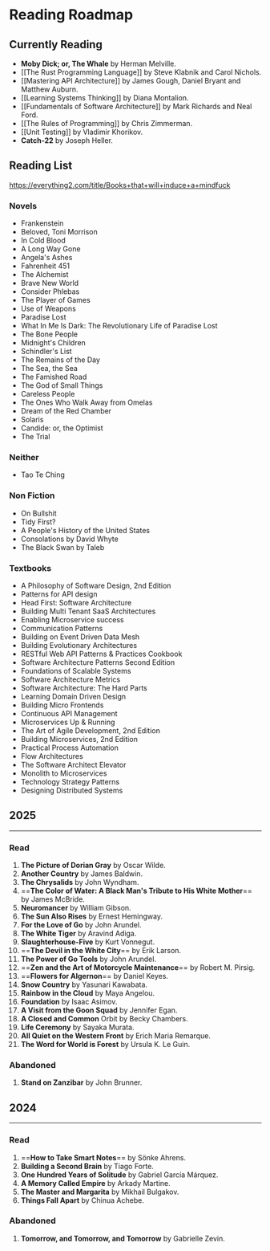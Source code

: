 # Reading Roadmap
## Currently Reading

- **Moby Dick; or, The Whale** by Herman Melville.
- [[The Rust Programming Language]] by Steve Klabnik and Carol Nichols.
- [[Mastering API Architecture]] by James Gough, Daniel Bryant and Matthew Auburn.
- [[Learning Systems Thinking]] by Diana Montalion.
- [[Fundamentals of Software Architecture]] by Mark Richards and Neal Ford.
- [[The Rules of Programming]] by Chris Zimmerman.
- [[Unit Testing]] by Vladimir Khorikov.
- **Catch-22** by Joseph Heller.
## Reading List
https://everything2.com/title/Books+that+will+induce+a+mindfuck
### Novels
- Frankenstein
- Beloved, Toni Morrison
- In Cold Blood
- A Long Way Gone
- Angela's Ashes
- Fahrenheit 451
- The Alchemist
- Brave New World
- Consider Phlebas
- The Player of Games
- Use of Weapons
- Paradise Lost
- What In Me Is Dark: The Revolutionary Life of Paradise Lost
- The Bone People
- Midnight's Children
- Schindler's List
- The Remains of the Day
- The Sea, the Sea
- The Famished Road
- The God of Small Things
- Careless People
- The Ones Who Walk Away from Omelas
- Dream of the Red Chamber
- Solaris
- Candide: or, the Optimist
- The Trial
### Neither
- Tao Te Ching
### Non Fiction
- On Bullshit
- Tidy First?
- A People's History of the United States
- Consolations by David Whyte
- The Black Swan by Taleb
### Textbooks
- A Philosophy of Software Design, 2nd Edition
- Patterns for API design
- Head First: Software Architecture
- Building Multi Tenant SaaS Architectures
- Enabling Microservice success
- Communication Patterns
- Building on Event Driven Data Mesh
- Building Evolutionary Architectures
- RESTful Web API Patterns & Practices Cookbook
- Software Architecture Patterns Second Edition
- Foundations of Scalable Systems
- Software Architecture Metrics
- Software Architecture: The Hard Parts
- Learning Domain Driven Design
- Building Micro Frontends
- Continuous API Management
- Microservices Up & Running
- The Art of Agile Development, 2nd Edition
- Building Microservices, 2nd Edition
- Practical Process Automation
- Flow Architectures
- The Software Architect Elevator
- Monolith to Microservices
- Technology Strategy Patterns
- Designing Distributed Systems
## 2025
---
### Read
1. **The Picture of Dorian Gray** by Oscar Wilde.
2. **Another Country** by James Baldwin.
3. **The Chrysalids** by John Wyndham.
4. ==**The Color of Water: A Black Man's Tribute to His White Mother**== by James McBride.
5. **Neuromancer** by William Gibson.
6. **The Sun Also Rises** by Ernest Hemingway.
7. **For the Love of Go** by John Arundel.
8. **The White Tiger** by Aravind Adiga.
9. **Slaughterhouse-Five** by Kurt Vonnegut.
10. ==**The Devil in the White City**== by Erik Larson.
11. **The Power of Go Tools** by John Arundel.
12. ==**Zen and the Art of Motorcycle Maintenance**== by Robert M. Pirsig.
13. ==**Flowers for Algernon**== by Daniel Keyes.
14. **Snow Country** by Yasunari Kawabata.
15. **Rainbow in the Cloud** by Maya Angelou.
16. **Foundation** by Isaac Asimov.
17. **A Visit from the Goon Squad** by Jennifer Egan.
18. **A Closed and Common** Orbit by Becky Chambers.
19. **Life Ceremony** by Sayaka Murata.
20. **All Quiet on the Western Front** by Erich Maria Remarque.
21. **The Word for World is Forest** by Ursula K. Le Guin.
### Abandoned
1. **Stand on Zanzibar** by John Brunner.
## 2024
---
### Read
1. ==**How to Take Smart Notes**== by Sönke Ahrens.
2. **Building a Second Brain** by Tiago Forte.
3. **One Hundred Years of Solitude** by Gabriel García Márquez.
4. **A Memory Called Empire** by Arkady Martine.
5. **The Master and Margarita** by Mikhail Bulgakov.
6. **Things Fall Apart** by Chinua Achebe.
### Abandoned
1. **Tomorrow, and Tomorrow, and Tomorrow** by Gabrielle Zevin.